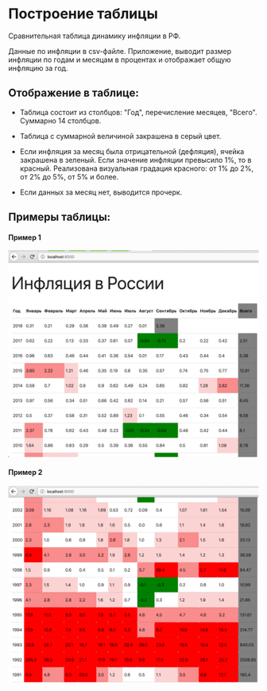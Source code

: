 # Построение таблицы

Сравнительная таблица динамику инфляции в РФ. 

Данные по инфляции в csv-файле. Приложение, выводит размер инфляции по годам и месяцам в процентах и отображает общую инфляцию за год.

## Отображение в таблице:

- Таблица состоит из столбцов: "Год", перечисление месяцев, "Всего". Суммарно 14 столбцов.

- Таблица с суммарной величиной закрашена в серый цвет.

- Если инфляция за месяц была отрицательной (дефляция), ячейка закрашена в зеленый. Если значение инфляции превысило 1%, то в красный. Реализована визуальная градация красного: от 1% до 2%, от 2% до 5%, от 5% и более.

- Если данных за месяц нет, выводится прочерк.

## Примеры таблицы:

#### Пример 1
![Пример 1](./example1.png)

#### Пример 2
![Пример 2](./example2.png)


